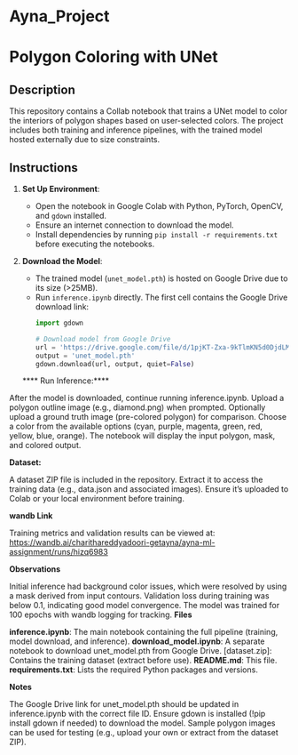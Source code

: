 # Ayna_Project
# Polygon Coloring with UNet

## Description
This repository contains a Collab notebook that trains a UNet model to color the interiors of polygon shapes based on user-selected colors. The project includes both training and inference pipelines, with the trained model hosted externally due to size constraints.

## Instructions
1. **Set Up Environment**:
   - Open the notebook in Google Colab  with Python, PyTorch, OpenCV, and `gdown` installed.
   - Ensure an internet connection to download the model.
   - Install dependencies by running `pip install -r requirements.txt` before executing the notebooks.

2. **Download the Model**:
   - The trained model (`unet_model.pth`) is hosted on Google Drive due to its size (>25MB).
   - Run `inference.ipynb` directly. The first cell contains the Google Drive download link:
     ```python
     import gdown

     # Download model from Google Drive
     url = 'https://drive.google.com/file/d/1pjKT-Zxa-9kTlmKN5d0DjdLMvOcX72NM/view?usp=sharing'  
     output = 'unet_model.pth'
     gdown.download(url, output, quiet=False)

   **** Run Inference:****

After the model is downloaded, continue running inference.ipynb.
Upload a polygon outline image (e.g., diamond.png) when prompted.
Optionally upload a ground truth image (pre-colored polygon) for comparison.
Choose a color from the available options (cyan, purple, magenta, green, red, yellow, blue, orange).
The notebook will display the input polygon, mask, and colored output.


**Dataset:**

A dataset ZIP file is included in the repository. Extract it to access the training data (e.g., data.json and associated images). Ensure it’s uploaded to Colab or your local environment before training.

**wandb Link**

Training metrics and validation results can be viewed at: https://wandb.ai/charithareddyadoori-getayna/ayna-ml-assignment/runs/hizq6983



**Observations**

Initial inference had background color issues, which were resolved by using a mask derived from input contours.
Validation loss during training was below 0.1, indicating good model convergence.
The model was trained for 100 epochs with wandb logging for tracking.
**Files**

**inference.ipynb**: The main notebook containing the full pipeline (training, model download, and inference).
**download_model.ipynb**: A separate notebook to download unet_model.pth from Google Drive.
[dataset.zip]: Contains the training dataset (extract before use).
**README.md**: This file.
**requirements.txt**: Lists the required Python packages and versions.

**Notes**

The Google Drive link for unet_model.pth should be updated in inference.ipynb with the correct file ID.
Ensure gdown is installed (!pip install gdown if needed) to download the model.
Sample polygon images can be used for testing (e.g., upload your own or extract from the dataset ZIP).
